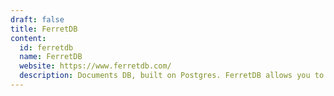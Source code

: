 ```yaml
---
draft: false
title: FerretDB
content:
  id: ferretdb
  name: FerretDB
  website: https://www.ferretdb.com/
  description: Documents DB, built on Postgres. FerretDB allows you to use MongoDB drivers seamlessly with PostgreSQL as the database backend. Use all tools, drivers, UIs, and the same query language and stay open-source.
---
```

